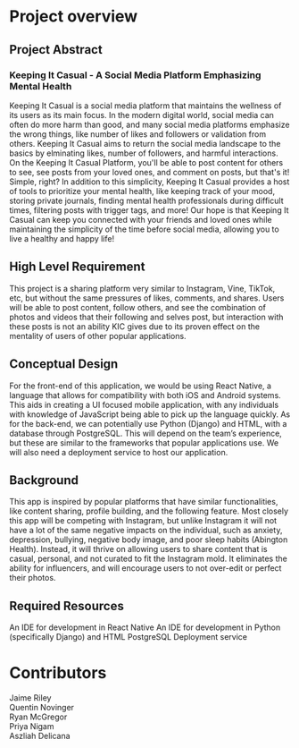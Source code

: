 # Project overview



## Project Abstract

### Keeping It Casual - A Social Media Platform Emphasizing Mental Health
Keeping It Casual is a social media platform that maintains the wellness of its users as its main focus. In the modern digital world, social media can often do more harm than good, and many social media platforms emphasize the wrong things, like number of likes and followers or validation from others. Keeping It Casual aims to return the social media landscape to the basics by elminating likes, number of followers, and harmful interactions. On the Keeping It Casual Platform, you'll be able to post content for others to see, see posts from your loved ones, and comment on posts, but that's it! Simple, right? 
In addition to this simplicity, Keeping It Casual provides a host of tools to prioritize your mental health, like keeping track of your mood, storing private journals, finding mental health professionals during difficult times, filtering posts with trigger tags, and more! Our hope is that Keeping It Casual can keep you connected with your friends and loved ones while maintaining the simplicity of the time before social media, allowing you to live a healthy and happy life! 

## High Level Requirement
This project is a sharing platform very similar to Instagram, Vine, TikTok, etc, but without the same pressures of likes, comments, and shares. Users will be able to post content, follow others, and see the combination of photos and videos that their following and selves post, but interaction with these posts is not an ability KIC gives due to its proven effect on the mentality of users of other popular applications.

## Conceptual Design
For the front-end of this application, we would be using React Native, a language that allows for compatibility with both iOS and Android systems. This aids in creating a UI focused mobile application, with any individuals with knowledge of JavaScript being able to pick up the language quickly. As for the back-end, we can potentially use Python (Django) and HTML, with a database through PostgreSQL. This will depend on the team’s experience, but these are similar to the frameworks that popular applications use. We will also need a deployment service to host our application.

## Background
This app is inspired by popular platforms that have similar functionalities, like content sharing, profile building, and the following feature. Most closely this app will be competing with Instagram, but unlike Instagram it will not have a lot of the same negative impacts on the individual, such as anxiety, depression, bullying, negative body image, and poor sleep habits (Abington Health). Instead, it will thrive on allowing users to share content that is casual, personal, and not curated to fit the Instagram mold. It eliminates the ability for influencers, and will encourage users to not over-edit or perfect their photos.

## Required Resources
An IDE for development in React Native
An IDE for development in Python (specifically Django) and HTML
PostgreSQL
Deployment service

# Contributors

Jaime Riley  
Quentin Novinger  
Ryan McGregor  
Priya Nigam  
Aszliah Delicana  
